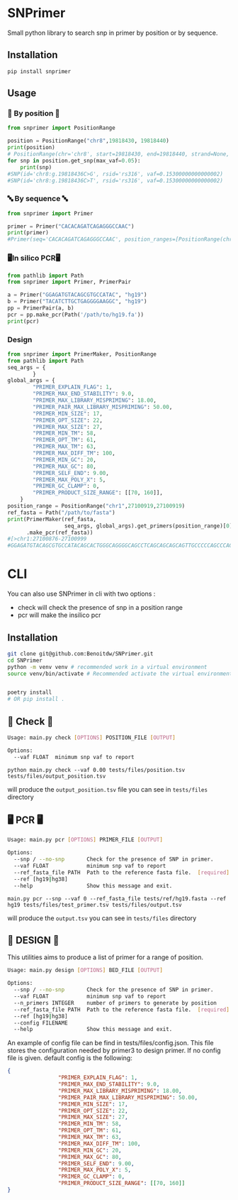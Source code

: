 # SNPrimer

Small python library to search snp in primer by position or by sequence.

## Installation

`pip install snprimer`

## Usage

### 🎯 By position 🎯

```python
from snprimer import PositionRange

position = PositionRange("chr8",19818430, 19818440)
print(position)
# PositionRange(chr='chr8', start=19818430, end=19818440, strand=None, snp=[SNP(id='chr8:g.19818436C>G', rsid='rs316', vaf=0.15300000000000002), SNP(id='chr8:g.19818436C>T', rsid='rs316', vaf=0.15300000000000002)])
for snp in position.get_snp(max_vaf=0.05):
    print(snp)
#SNP(id='chr8:g.19818436C>G', rsid='rs316', vaf=0.15300000000000002)
#SNP(id='chr8:g.19818436C>T', rsid='rs316', vaf=0.15300000000000002)
```

### 🔤 By sequence 🔤
```python
from snprimer import Primer

primer = Primer("CACACAGATCAGAGGGCCAAC")
print(primer)
#Primer(seq='CACACAGATCAGAGGGCCAAC', position_ranges=[PositionRange(chr='chr1', start=26774827, end=26774847, strand='+', snp=[SNP(id='chr1:g.26774827G>A', rsid='rs2075289787', vaf=0), SNP(id='chr1:g.26774830A>G', rsid='rs986550282', vaf=0.0), SNP(id='chr1:g.26774842T>C', rsid='rs1440652363', vaf=0.0)])])
```

### 🖥️In silico PCR🖥️

```python
from pathlib import Path
from snprimer import Primer, PrimerPair

a = Primer("GGAGATGTACAGCGTGCCATAC", "hg19")
b = Primer("TACATCTTGCTGAGGGGAAGGC", "hg19")
pp = PrimerPair(a, b)
pcr = pp.make_pcr(Path('/path/to/hg19.fa'))
print(pcr)
```

### Design
```python
from snprimer import PrimerMaker, PositionRange
from pathlib import Path
seq_args = {
        }
global_args = {
        "PRIMER_EXPLAIN_FLAG": 1,
        "PRIMER_MAX_END_STABILITY": 9.0,
        "PRIMER_MAX_LIBRARY_MISPRIMING": 18.00,
        "PRIMER_PAIR_MAX_LIBRARY_MISPRIMING": 50.00,
        "PRIMER_MIN_SIZE": 17,
        "PRIMER_OPT_SIZE": 22,
        "PRIMER_MAX_SIZE": 27,
        "PRIMER_MIN_TM": 58,
        "PRIMER_OPT_TM": 61,
        "PRIMER_MAX_TM": 63,
        "PRIMER_MAX_DIFF_TM": 100,
        "PRIMER_MIN_GC": 20,
        "PRIMER_MAX_GC": 80,
        "PRIMER_SELF_END": 9.00,
        "PRIMER_MAX_POLY_X": 5,
        "PRIMER_GC_CLAMP": 0,
        "PRIMER_PRODUCT_SIZE_RANGE": [[70, 160]],
    }
position_range = PositionRange("chr1",27100919,27100919)
ref_fasta = Path("/path/to/fasta")
print(PrimerMaker(ref_fasta,
                  seq_args, global_args).get_primers(position_range)[0]
      .make_pcr(ref_fasta))
#[>chr1:27100876-27100999
#GGAGATGTACAGCGTGCCATACAGCACTGGGCAGGGGCAGCCTCAGCAGCAGCAGTTGCCCCCAGCCCAGCCCCAGCCTGCCAGCCAGCAACAAGCTGCCCAGCCTTCCCCTCAGCAAGATGTA]
```


# CLI

You can also use SNPrimer in cli with two options :

* check will check the presence of snp in a position range
* pcr will make the insilico pcr

## Installation

```bash
git clone git@github.com:Benoitdw/SNPrimer.git
cd SNPrimer
python -m venv venv # recommended work in a virtual environment
source venv/bin/activate # Recommended activate the virtual environment


poetry install
# OR pip install .
```

## 🎯 Check 🎯

```bash
Usage: main.py check [OPTIONS] POSITION_FILE [OUTPUT]

Options:
  --vaf FLOAT  minimum snp vaf to report
```

`python main.py check --vaf 0.00 tests/files/position.tsv tests/files/output_position.tsv`

will produce the `output_position.tsv` file you can see in `tests/files` directory

## 🖥️ PCR 🖥️

```bash
Usage: main.py pcr [OPTIONS] PRIMER_FILE [OUTPUT]

Options:
  --snp / --no-snp       Check for the presence of SNP in primer.
  --vaf FLOAT            minimum snp vaf to report
  --ref_fasta_file PATH  Path to the reference fasta file.  [required]
  --ref [hg19|hg38]
  --help                 Show this message and exit.

```

`main.py pcr --snp --vaf 0 --ref_fasta_file tests/ref/hg19.fasta --ref hg19 tests/files/test_primer.tsv tests/files/output.tsv `

will produce the `output.tsv` you can see in `tests/files` directory

## 🔎 DESIGN 🔎
This utilities aims to produce a list of primer for a range of position.

```bash
Usage: main.py design [OPTIONS] BED_FILE [OUTPUT]

Options:
  --snp / --no-snp       Check for the presence of SNP in primer.
  --vaf FLOAT            minimum snp vaf to report
  --n_primers INTEGER    number of primers to generate by position
  --ref_fasta_file PATH  Path to the reference fasta file.  [required]
  --ref [hg19|hg38]
  --config FILENAME
  --help                 Show this message and exit.
```
An example of config file can be find in tests/files/config.json. This file stores the configuration needed by primer3 to design primer.
If no config file is given. default config is the following:

```json
{
                "PRIMER_EXPLAIN_FLAG": 1,
                "PRIMER_MAX_END_STABILITY": 9.0,
                "PRIMER_MAX_LIBRARY_MISPRIMING": 18.00,
                "PRIMER_PAIR_MAX_LIBRARY_MISPRIMING": 50.00,
                "PRIMER_MIN_SIZE": 17,
                "PRIMER_OPT_SIZE": 22,
                "PRIMER_MAX_SIZE": 27,
                "PRIMER_MIN_TM": 58,
                "PRIMER_OPT_TM": 61,
                "PRIMER_MAX_TM": 63,
                "PRIMER_MAX_DIFF_TM": 100,
                "PRIMER_MIN_GC": 20,
                "PRIMER_MAX_GC": 80,
                "PRIMER_SELF_END": 9.00,
                "PRIMER_MAX_POLY_X": 5,
                "PRIMER_GC_CLAMP": 0,
                "PRIMER_PRODUCT_SIZE_RANGE": [[70, 160]]
}
```
